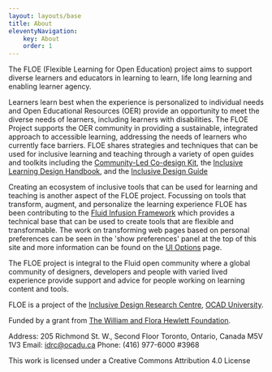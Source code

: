 ```yaml
---
layout: layouts/base
title: About
eleventyNavigation:
    key: About
    order: 1
---
```

The FLOE (Flexible Learning for Open Education) project aims to support diverse learners and educators in
learning to learn, life long learning and enabling learner agency.

Learners learn best when the experience is personalized to individual needs and Open Educational Resources (OER)
provide an opportunity to meet the diverse needs of learners, including learners with disabilities. The FLOE Project
supports the OER community in providing a sustainable, integrated approach to accessible learning,
addressing the needs of learners who currently face barriers. FLOE shares strategies and techniques that can be
used for inclusive learning and teaching through a variety of open guides and toolkits including the
[Community-Led Co-design Kit](https://co-design.inclusivedesign.ca/),
the [Inclusive Learning Design Handbook](https://handbook.floeproject.org/followaccessibilityprinciples),
and the [Inclusive Design Guide](https://guide.inclusivedesign.ca/)

Creating an ecosystem of inclusive tools that can be used for learning and teaching is another aspect
of the FLOE project. Focussing on tools that transform, augment, and personalize the learning experience
FLOE has been contributing to the [Fluid Infusion Framework](https://fluidproject.org/infusion.html)
which provides a technical base that can be used to create tools that are flexible and transformable.
The work on transforming web pages based on personal preferences can be seen in the 'show preferences'
panel at the top of this site and more information can be found on the [UI Options](/ui-options) page.

The FLOE project is integral to the Fluid open community where a global community of designers, developers and
people with varied lived experience provide support and advice for people working on learning content and tools.

FLOE is a project of the [Inclusive Design Research Centre](https://idrc.ocadu.ca/), [OCAD University](https://ocadu.ca/).

Funded by a grant from [The William and Flora Hewlett Foundation](https://hewlett.org/).

Address: 205 Richmond St. W., Second Floor Toronto, Ontario, Canada M5V 1V3
Email: idrc@ocadu.ca
Phone: (416) 977-6000 #3968

This work is licensed under a Creative Commons Attribution 4.0 License
